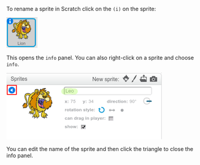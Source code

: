 To rename a sprite in Scratch click on the `(i)` on the sprite:

![screenshot](images/rename-info.png)

This opens the `info` panel. You can also right-click on a sprite and choose `info`.

![screenshot](images/rename-change.png)

You can edit the name of the sprite and then click the triangle to close the info panel. 

